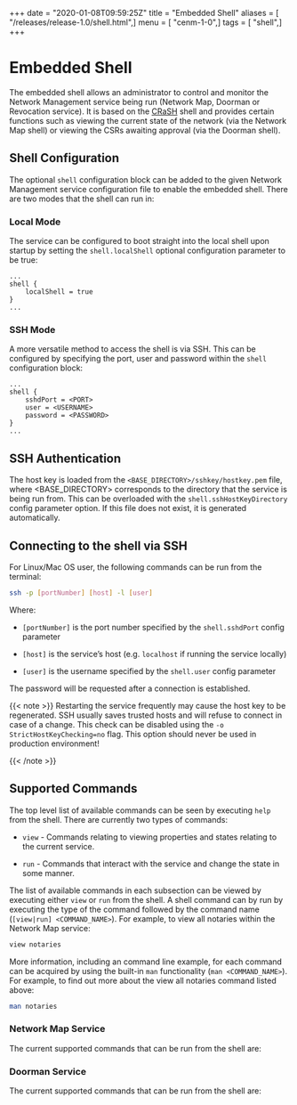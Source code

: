 +++
date = "2020-01-08T09:59:25Z"
title = "Embedded Shell"
aliases = [ "/releases/release-1.0/shell.html",]
menu = [ "cenm-1-0",]
tags = [ "shell",]
+++


# Embedded Shell

The embedded shell allows an administrator to control and monitor the Network Management service being run (Network Map,
            Doorman or Revocation service). It is based on the [CRaSH](http://www.crashub.org/) shell and provides certain functions such as viewing the
            current state of the network (via the Network Map shell) or viewing the CSRs awaiting approval (via the Doorman shell).


## Shell Configuration

The optional `shell` configuration block can be added to the given Network Management service configuration file to
                enable the embedded shell. There are two modes that the shell can run in:


### Local Mode

The service can be configured to boot straight into the local shell upon startup by setting the
                    `shell.localShell` optional configuration parameter to be true:

```guess
...
shell {
    localShell = true
}
...
```

### SSH Mode

A more versatile method to access the shell is via SSH. This can be configured by specifying the port, user and
                    password within the `shell` configuration block:

```guess
...
shell {
    sshdPort = <PORT>
    user = <USERNAME>
    password = <PASSWORD>
}
...
```

## SSH Authentication

The host key is loaded from the `<BASE_DIRECTORY>/sshkey/hostkey.pem` file, where <BASE_DIRECTORY> corresponds to the
                directory that the service is being run from. This can be overloaded with the `shell.sshHostKeyDirectory` config
                parameter option. If this file does not exist, it is generated automatically.


## Connecting to the shell via SSH

For Linux/Mac OS user, the following commands can be run from the terminal:

```bash
ssh -p [portNumber] [host] -l [user]
```
Where:


* `[portNumber]` is the port number specified by the `shell.sshdPort` config parameter


* `[host]` is the service’s host (e.g. `localhost` if running the service locally)


* `[user]` is the username specified by the `shell.user` config parameter


The password will be requested after a connection is established.


{{< note >}}
Restarting the service frequently may cause the host key to be regenerated. SSH usually saves
                    trusted hosts and will refuse to connect in case of a change. This check can be disabled using the
                    `-o StrictHostKeyChecking=no` flag. This option should never be used in production environment!

{{< /note >}}

## Supported Commands

The top level list of available commands can be seen by executing `help` from the shell. There are currently two types
                of commands:


* `view` - Commands relating to viewing properties and states relating to the current service.


* `run` - Commands that interact with the service and change the state in some manner.


The list of available commands in each subsection can be viewed by executing either `view` or `run` from the shell.
                A shell command can by run by executing the type of the command followed by the command name
                (`[view|run] <COMMAND_NAME>`). For example, to view all notaries within the Network Map service:

```bash
view notaries
```
More information, including an command line example, for each command can be acquired by using the built-in `man`
                functionality (`man <COMMAND_NAME>`). For example, to find out more about the view all notaries command listed above:

```bash
man notaries
```

### Network Map Service

The current supported commands that can be run from the shell are:


### Doorman Service

The current supported commands that can be run from the shell are:


